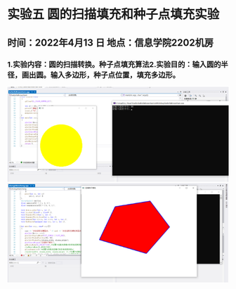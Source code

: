 # 实验五 圆的扫描填充和种子点填充实验
## 时间：2022年4月13 日  地点：信息学院2202机房
### 1.实验内容：圆的扫描转换。种子点填充算法2.实验目的：输入圆的半径，画出圆。输入多边形，种子点位置，填充多边形。 








![image](https://github.com/Polaris1491319352/Graphics/blob/main/image/work5_1.jpg)  
![image](https://github.com/Polaris1491319352/Graphics/blob/main/image/work5_2.jpg)  
